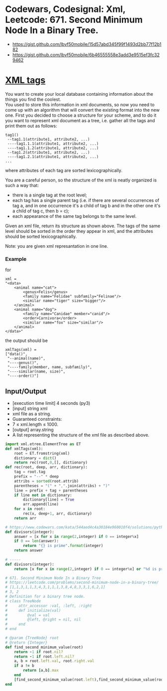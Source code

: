 # Codewars, Codesignal: Xml, Leetcode: 671. Second Minimum Node In a Binary Tree.

- https://gist.github.com/lbvf50mobile/15d57abd345f99f1493d2bb77f12b182
- https://gist.github.com/lbvf50mobile/6b46555558e3add3e9515ef3fc329462

# [XML tags](https://app.codesignal.com/arcade/python-arcade/picturing-the-parsibilities/93XzHLkTAQXJYzdFd)

You want to create your local database containing information about the things you find the coolest.  
You used to store this information in xml documents, so now you need to come up with an algorithm that will convert the existing 
 format into the new one. 
 First you decided to choose a structure for your scheme, and to do it you want to represent xml document as a tree, 
 i.e. gather all the tags and print them out as follows:
```
tag1()
 --tag1.1(attribute1, attribute2, ...)
 ----tag1.1.1(attribute1, attribute2, ...)
 ----tag1.1.2(attribute1, attribute2, ...)
 --tag1.2(attribute1, attribute2, ...)
 ----tag1.2.1(attribute1, attribute2, ...)
...
```

where attributes of each tag are sorted lexicographically.


You are a careful person, so the structure of the xml is neatly organized is such a way that:


- there is a single tag at the root level;
- each tag has a single parent tag (i.e. if there are several occurrences of tag a, and in one occurrence it's a child of tag b and in the other one it's a child of tag c, then b = c);
- each appearance of the same tag belongs to the same level.


Given an xml file, return its structure as shown above. The tags of the same level should be sorted in the order they appear in xml, and the attributes should be sorted lexicographically.


Note: you are given xml represantation in one line.


### Example

for
```
xml =
"<data>
    <animal name="cat">
    	<genus>Felis</genus>
        <family name="Felidae" subfamily="Felinae"/>
        <similar name="tiger" size="bigger"/>
    </animal>
    <animal name="dog">
        <family name="Canidae" member="canid"/>
        <order>Carnivora</order>
        <similar name="fox" size="similar"/>
    </animal>
</data>"
```

the output should be

```
xmlTags(xml) =
["data()",
 "--animal(name)",
 "----genus()",
 "----family(member, name, subfamily)",
 "----similar(name, size)",
 "----order()"]
```


## Input/Output

- [execution time limit] 4 seconds (py3)
- [input] string xml
- xml file as a string.
- Guaranteed constraints:
- 7 ≤ xml.length ≤ 1000.
- [output] array.string
- A list representing the structure of the xml file as described above.

```Python
import xml.etree.ElementTree as ET
def xmlTags(xml):
    root = ET.fromstring(xml)
    dictionary = dict()
    return rec(root,0,[], dictionary)
def rec(root, deep, arr, dictionary):
    tag = root.tag
    prefix = "--" * deep
    attribs = sorted(root.attrib)
    parentheses = "(" + ",".join(attribs) + ")"
    line = prefix + tag + parentheses
    if line not in dictionary:
        dictionary[line] = True
        arr.append(line)
    for x in root:
        rec(x, deep+1, arr, dictionary)
    return arr

```


```Python
# https://www.codewars.com/kata/544aed4c4a30184e960010f4/solutions/python
def divisors(integer):
    answer = [x for x in range(2,integer) if 0 == integer%x]
    if 0 == len(answer):
        return "{} is prime".format(integer)
    return answer
    
# -----
def divisors(integer):
    return [x for x in range(2,integer) if 0 == integer%x] or "%d is prime" % integer
```

```Ruby
# 671. Second Minimum Node In a Binary Tree
# https://leetcode.com/problems/second-minimum-node-in-a-binary-tree/
# [1,1,3,1,1,3,4,3,1,1,1,3,8,4,8,3,3,1,6,2,1]
# 3, 2
# Definition for a binary tree node.
# class TreeNode
#     attr_accessor :val, :left, :right
#     def initialize(val)
#         @val = val
#         @left, @right = nil, nil
#     end
# end

# @param {TreeNode} root
# @return {Integer}
def find_second_minimum_value(root)
    return -1 if root.nil?
    return -1 if root.left.nil?
    a, b = root.left.val, root.right.val
    if a != b
        return [a,b].max
    end
    [find_second_minimum_value(root.left),find_second_minimum_value(root.right)].max
end
```